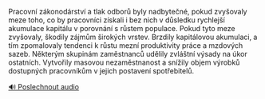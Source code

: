 
Pracovní zákonodárství a tlak odborů byly nadbytečné, pokud zvyšovaly meze toho, co by pracovníci získali i bez nich v důsledku rychlejší akumulace kapitálu v porovnání s růstem populace. Pokud tyto meze zvyšovaly, škodily zájmům širokých vrstev. Brzdily kapitálovou akumulaci, a tím zpomalovaly tendenci k růstu mezní produktivity práce a mzdových sazeb. Některým skupinám zaměstnanců udělily zvláštní výsady na úkor ostatních. Vytvořily masovou nezaměstnanost a snížily objem výrobků dostupných pracovníkům v jejich postavení spotřebitelů.

[🔊 Poslechnout audio](/data/7-paragraphs/audio/chapter_113/para_003-Pracovn-zkonodrstv-a-tlak-odbor-byly-nadbyte.mp3)
